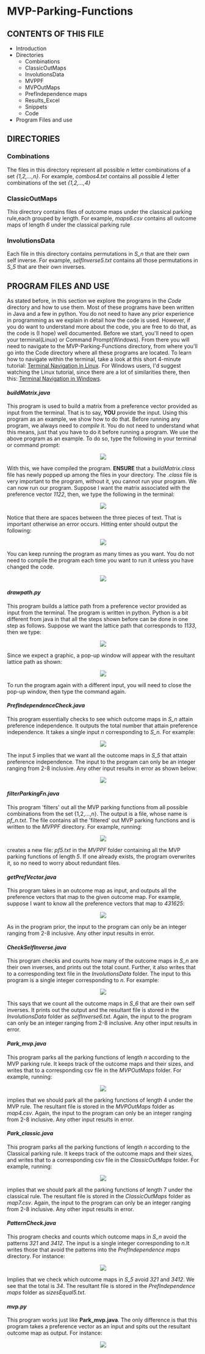 # MVP-Parking-Functions
CONTENTS OF THIS FILE
---------------------

 * Introduction
 * Directories 
    * Combinations
    * ClassicOutMaps
    * InvolutionsData
    * MVPPF
    * MVPOutMaps
    * PrefIndependence maps
    * Results_Excel
    * Snippets
    * Code
 * Program Files and use

DIRECTORIES
---------------------
### Combinations ###
The files in this directory represent all possible *n* letter combinations of a set *\{1,2,...,n\}*. For example, *combos4.txt* contains all possible *4* letter combinations of the set *\{1,2,...,4\}*

### ClassicOutMaps ###
This directory contains files of outcome maps under the classical parking rule,each grouped by length. For example, *maps6.csv* contains all outcome maps of length *6* under the classical parking rule

### InvolutionsData ###
Each file in this directory contains permutations in *S_n* that are their own self inverse. For example, *selfInverse5.txt* contains all those permutations in *S_5* that are their own inverses.

PROGRAM FILES AND USE
---------------------
As stated before, in this section we explore the programs in the *Code* directory and how to use them. Most of these programs have been written in Java and a few in python. You do not need to have any prior experience in programming as we explain in detail how the code is used. However, if you do want to understand more about the code, you are free to do that, as the code is (I hope) well documented. Before we start, you'll need to open your terminal(Linux) or Command Prompt(Windows). From there you will need to navigate to the MVP-Parking-Functions directory, from where you'll go into the Code directory where all these programs are located. To learn how to navigate within the terminal, take a look at this short 4-minute tutorial: <a taget="_blank" title="hello" href="https://www.youtube.com/watch?v=xp6oHaStwww">Terminal Navigation in Linux</a>. For Windows users, I'd suggest watching the Linux tutorial, since there are a lot of similarities there, then this: <a taget="_blank" title="hello" href="https://www.youtube.com/watch?v=7ABkcHLdG_A">Terminal Navigation in Windows</a>.

#### *buildMatrix.java* ####
This program is used to build a matrix from a preference vector provided as input from the terminal. That is to say, **YOU** provide the input. Using this program as an example, we show how to do that. Before running any program, we always need to *compile* it. You do not need to understand what this means, just that you have to do it before running a program. We use the above program as an example. To do so, type the following in your terminal or command prompt:
                  <p align="center">
                       ![](/Snippets/compile1.png)
                  </p>
With this, we have compiled the program. **ENSURE** that a *buildMatrix.class* file has newly popped up among the files in your directory. The *.class* file is very important to the program, without it, you cannot run your program. We can now run our program. Suppose I want the matrix associated with the preference vector *1122*, then, we type the following in the terminal:
                   <p align="center">
                       ![](/Snippets/build.png)
                  </p>
Notice that there are spaces between the three pieces of text. That is important otherwise an error occurs. Hitting enter should output the following:
                   <p align="center">
                       ![](/Snippets/output1.png)
                  </p>
You can keep running the program as many times as you want. You do not need to compile the program each time you want to run it unless you have changed the code.
                   <p align="center">
                       ![](/Snippets/examples1.png)
                  </p>

#### *drawpath.py* ####
This program builds a lattice path from a preference vector provided as input from the terminal. The program is written in python. Python is a bit different from java in that all the steps shown before can be done in one step as follows. Suppose we want the lattice path that corresponds to *1133*, then we type:
                  <p align="center">
                       ![](/Snippets/draw.png)
                  </p>
Since we expect a graphic, a pop-up window will appear with the resultant lattice path as shown:
                   <p align="center">
                       ![](/Snippets/example2.png)
                  </p>
To run the program again with a different input, you will need to close the pop-up window, then type the command again.

#### *PrefIndependenceCheck.java* ####
This program essentially checks to see which outcome maps in *S_n* attain preference independence. It outputs the total number that attain preference independence. It takes a single input *n* corresponding to *S_n*. For example:
                     <p align="center">
                       ![](/Snippets/equal.png)
                    </p>
                     
The input *5* implies that we want all the outcome maps in *S_5* that attain preference independence. The input to the program can only be an integer ranging from 2-8 inclusive. Any other input results in error as shown below:
                     <p align="center">
                       ![](/Snippets/error1.png)
                     </p>

#### *filterParkingFn.java* ####
This program 'filters' out all the MVP parking functions from all possible combinations from the set \{1,2,...,n\}. The output is a file, whose name is *pf_n.txt*. The file contains all the 'filtered' out MVP parking functions and is written to the *MVPPF* directory. For example, running:
                     <p align="center">
                       ![](/Snippets/filter.png)
                    </p>
creates a new file: *pf5.txt* in the *MVPPF* folder containing all the MVP parking functions of length *5*. If one already exists, the program overwrites it, so no need to worry about redundant files.

#### *getPrefVector.java* ####
This program takes in an outcome map as input, and outputs all the preference vectors that map to the given outcome map. For example, suppose I want to know all the preference vectors that map to *431625*:
                     <p align="center">
                       ![](/Snippets/prefVectors.png)
                    </p>
As in the program prior, the input to the program can only be an integer ranging from 2-8 inclusive. Any other input results in error.

#### *CheckSelfInverse.java* ####
This program checks and counts how many of the outcome maps in *S_n* are their own inverses, and prints out the total count. Further, it also writes that to a corresponding text file in the *InvolutionsData* folder. The input to this program is a single integer corresponding to *n*. For example:
                    <p align="center">
                       ![](/Snippets/inverse.png)
                    </p>
This says that we count all the outcome maps in *S_6* that are their own self inverses. It prints out the output and the resultant file is stored in the *InvolutionsData* folder as *selfInverse6.txt*. Again, the input to the program can only be an integer ranging from 2-8 inclusive. Any other input results in error.


#### *Park_mvp.java* ####
This program parks all the parking functions of length *n* according to the MVP parking rule. It keeps track of the outcome maps and their sizes, and writes that to a corresponding csv file in the *MVPOutMaps* folder. For example, running:
                  <p align="center">
                     ![](/Snippets/mvp.png)
                  </p>
implies that we should park all the parking functions of length 4 under the MVP rule. The resultant file is stored in the *MVPOutMaps* folder as *map4.csv*. Again, the input to the program can only be an integer ranging from 2-8 inclusive. Any other input results in error.

#### *Park_classic.java* ####
This program parks all the parking functions of length *n* according to the Classical parking rule. It keeps track of the outcome maps and their sizes, and writes that to a corresponding csv file in the *ClassicOutMaps* folder. For example, running:
                  <p align="center">
                     ![](/Snippets/classic.png)
                  </p>
implies that we should park all the parking functions of length 7 under the classical rule. The resultant file is stored in the *ClassicOutMaps* folder as *map7.csv*. Again, the input to the program can only be an integer ranging from 2-8 inclusive. Any other input results in error.

#### *PatternCheck.java* ####
This program checks and counts which outcome maps in *S_n* avoid the patterns *321* and *3412*. The input is a single integer corresponding to *n*.It writes those that avoid the patterns into the *PrefIndependence maps* directory. For instance: 
                   <p align="center">
                     ![](/Snippets/pattern.png)
                   </p>
Implies that we check which outcome maps in *S_5* avoid *321* and *3412*. We see that the total is *34*. The resultant file is stored in the *PrefIndependence maps* folder as *sizesEqual5.txt*.  

#### *mvp.py* ####
This program works just like **Park_mvp.java**. The only difference is that this program takes a preference vector as an input and spits out the resultant outcome map as output. For instance:
                   <p align="center">
                     ![](/Snippets/mvp_py.png)
                   </p>
